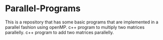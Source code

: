 # Parallel-Programs

This is a repository that has some basic programs that are implemented in a parallel fashion using openMP.
c++ program to multiply two matrices parallelly.
c++ program to add two matrices parallelly.
